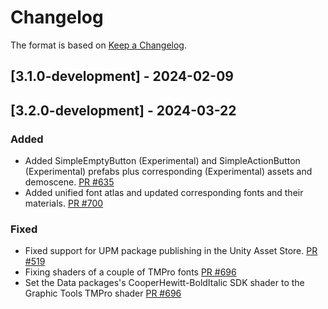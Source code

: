 # Changelog

The format is based on [Keep a Changelog](https://keepachangelog.com/en/1.1.0/).

## [3.1.0-development] - 2024-02-09
## [3.2.0-development] - 2024-03-22

### Added

* Added SimpleEmptyButton (Experimental) and SimpleActionButton (Experimental) prefabs plus corresponding (Experimental) assets and demoscene. [PR #635](https://github.com/MixedRealityToolkit/MixedRealityToolkit-Unity/pull/635)
* Added unified font atlas and updated corresponding fonts and their materials. [PR #700](https://github.com/MixedRealityToolkit/MixedRealityToolkit-Unity/pull/700)

### Fixed

* Fixed support for UPM package publishing in the Unity Asset Store. [PR #519](https://github.com/MixedRealityToolkit/MixedRealityToolkit-Unity/pull/519)
* Fixing shaders of a couple of TMPro fonts [PR #696](https://github.com/MixedRealityToolkit/MixedRealityToolkit-Unity/pull/696)
* Set the Data packages's CooperHewitt-BoldItalic SDK shader to the Graphic Tools TMPro shader [PR #696](https://github.com/MixedRealityToolkit/MixedRealityToolkit-Unity/pull/696)
